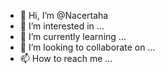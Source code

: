 - 👋 Hi, I’m @Nacertaha
- 👀 I’m interested in ...
- 🌱 I’m currently learning ...
- 💞️ I’m looking to collaborate on ...
- 📫 How to reach me ...

<!---
Nacertaha/Nacertaha is a ✨ special ✨ repository because its `README.md` (this file) appears on your GitHub profile.
You can click the Preview link to take a look at your changes.
--->

